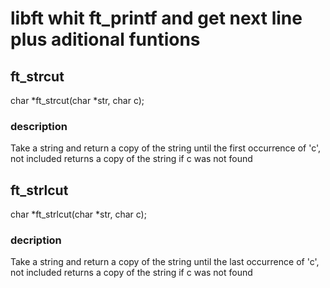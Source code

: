 # libft whit ft_printf and get next line plus aditional funtions
## ft_strcut
  char  *ft_strcut(char *str, char c);

### description

  Take a string and return a copy of the string until the first occurrence of 'c', not included
    returns a copy of the string if c was not found

## ft_strlcut
  char  *ft_strlcut(char *str, char c);
  
### decription

  Take a string and return a copy of the string until the last occurrence of 'c', not included
    returns a copy of the string if c was not found
